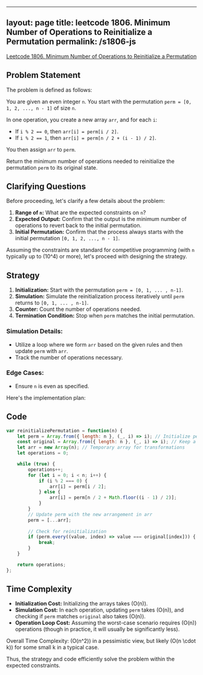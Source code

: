 
---
layout: page
title: leetcode 1806. Minimum Number of Operations to Reinitialize a Permutation
permalink: /s1806-js
---
[Leetcode 1806. Minimum Number of Operations to Reinitialize a Permutation](https://algoadvance.github.io/algoadvance/l1806)
## Problem Statement

The problem is defined as follows:

You are given an even integer `n`. You start with the permutation `perm = [0, 1, 2, ..., n - 1]` of size `n`.

In one operation, you create a new array `arr`, and for each `i`:

- If `i % 2 == 0`, then `arr[i] = perm[i / 2]`.
- If `i % 2 == 1`, then `arr[i] = perm[n / 2 + (i - 1) / 2]`.

You then assign `arr` to `perm`.

Return the minimum number of operations needed to reinitialize the permutation `perm` to its original state.

## Clarifying Questions

Before proceeding, let's clarify a few details about the problem:
1. **Range of `n`:** What are the expected constraints on `n`? 
2. **Expected Output:** Confirm that the output is the minimum number of operations to revert back to the initial permutation.
3. **Initial Permutation:** Confirm that the process always starts with the initial permutation `[0, 1, 2, ..., n - 1]`.

Assuming the constraints are standard for competitive programming (with `n` typically up to \(10^4\) or more), let's proceed with designing the strategy.

## Strategy

1. **Initialization:** Start with the permutation `perm = [0, 1, ... , n-1]`.
2. **Simulation:** Simulate the reinitialization process iteratively until `perm` returns to `[0, 1, ... , n-1]`.
3. **Counter:** Count the number of operations needed.
4. **Termination Condition:** Stop when `perm` matches the initial permutation.

### Simulation Details:

- Utilize a loop where we form `arr` based on the given rules and then update `perm` with `arr`.
- Track the number of operations necessary.

### Edge Cases:
- Ensure `n` is even as specified.

Here's the implementation plan:

## Code

```javascript
var reinitializePermutation = function(n) {
    let perm = Array.from({ length: n }, (_, i) => i); // Initialize perm [0, 1, 2, ..., n-1]
    const original = Array.from({ length: n }, (_, i) => i); // Keep a copy of the original permutation
    let arr = new Array(n); // Temporary array for transformations
    let operations = 0;

    while (true) {
        operations++;
        for (let i = 0; i < n; i++) {
            if (i % 2 === 0) {
                arr[i] = perm[i / 2];
            } else {
                arr[i] = perm[n / 2 + Math.floor((i - 1) / 2)];
            }
        }
        // Update perm with the new arrangement in arr
        perm = [...arr]; 
        
        // Check for reinitialization
        if (perm.every((value, index) => value === original[index])) {
            break;
        }
    }

    return operations;
};
```

## Time Complexity

- **Initialization Cost:** Initializing the arrays takes \(O(n)\).
- **Simulation Cost:** In each operation, updating `perm` takes \(O(n)\), and checking if `perm` matches `original` also takes \(O(n)\).
- **Operation Loop Cost:** Assuming the worst-case scenario requires \(O(n)\) operations (though in practice, it will usually be significantly less).

Overall Time Complexity: \(O(n^2)\) in a pessimistic view, but likely \(O(n \cdot k)\) for some small k in a typical case.

Thus, the strategy and code efficiently solve the problem within the expected constraints.